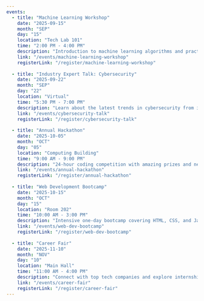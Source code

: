 ```yaml
---
events:
  - title: "Machine Learning Workshop"
    date: "2025-09-15"
    month: "SEP"
    day: "15"
    location: "Tech Lab 101"
    time: "2:00 PM - 4:00 PM"
    description: "Introduction to machine learning algorithms and practical applications."
    link: "/events/machine-learning-workshop"
    registerLink: "/register/machine-learning-workshop"
    
  - title: "Industry Expert Talk: Cybersecurity"
    date: "2025-09-22"
    month: "SEP"
    day: "22"
    location: "Virtual"
    time: "5:30 PM - 7:00 PM"
    description: "Learn about the latest trends in cybersecurity from industry experts."
    link: "/events/cybersecurity-talk"
    registerLink: "/register/cybersecurity-talk"
    
  - title: "Annual Hackathon"
    date: "2025-10-05"
    month: "OCT"
    day: "05"
    location: "Computing Building"
    time: "9:00 AM - 9:00 PM"
    description: "24-hour coding competition with amazing prizes and networking opportunities."
    link: "/events/annual-hackathon"
    registerLink: "/register/annual-hackathon"
    
  - title: "Web Development Bootcamp"
    date: "2025-10-15"
    month: "OCT"
    day: "15"
    location: "Room 202"
    time: "10:00 AM - 3:00 PM"
    description: "Intensive one-day bootcamp covering HTML, CSS, and JavaScript fundamentals."
    link: "/events/web-dev-bootcamp"
    registerLink: "/register/web-dev-bootcamp"
    
  - title: "Career Fair"
    date: "2025-11-10"
    month: "NOV"
    day: "10"
    location: "Main Hall"
    time: "11:00 AM - 4:00 PM"
    description: "Connect with top tech companies and explore internship and job opportunities."
    link: "/events/career-fair"
    registerLink: "/register/career-fair"
---
```

